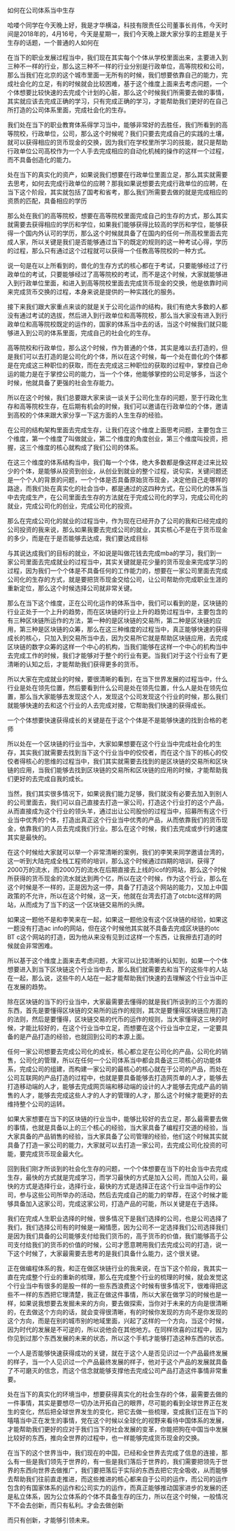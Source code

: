 如何在公司体系当中生存

哈喽个同学在今天晚上好，我是才华横溢，科技有限责任公司董事长肖伟，今天时间是2018年的，4月16号，今天是星期一，我们今天晚上跟大家分享的主题是关于生存的话题，一个普通的人如何在

在当下的职业发展过程当中，我们现在其实每个个体从学校里面出来，主要进入到三种不一样的行业，那么这三种不一样的行业分别是行政单位，高等院校和公司，那么当我们在北京的这个城市里面一无所有的时候，我们想要依靠自己的能力，完成社会化的立足，有的时候就会比较困难，基于这个维度上面来去考虑问题，一个个体想要比较快速的去完成个计划的心脏，那么这个时候我们所需要去做的事情，其实就应该去完成正确的学习，只有完成正确的学习，才能帮助我们更好的在自己所打造的公司体系里面，完成社会化的生存。

我们处在当下的职业教育体系得学习当中，能够非常好的去胜任，我们所看到的高等院校，行政单位，公司，那么这个时候呢？我们只要去完成自己的实践的土壤，就可以获得相应的货币现金的交换，因为我们在学校里所学习的技能，就只是帮助行政单位公司高校作为一个人手去完成相应的自动化机械的操作的这样一个过程，而不具备创造化的能力。

处在当下的真实化的资产，如果说我们想要在行政单位里面立足，那么其实就需要去思考，如何去完成行政单位的应聘？那我如果说想要去完成行政单位的应聘，在当下这个阶段，其实就包括了国考和省考，那么我们所需要去做的就是完成相应的资质的匹配，具备相应的学历

那么处在我们的高等院校，想要在高等院校里面完成自己的生存的方式，那么其实就需要去获得相应的学历和学位，如果我们能够获得比较高的学历和学位，能够获得一个国内外认可的学历，那么这个时候就具备了在国内的任何一所高校里面去完成人家，所以关键是我们是否能够通过当下的既定的规则的这一种考试心得，学历的过程，那么只有通过这个过程就可以获得一个任教高等院校的一种方式。

说一句是在以上所看到的，兽化的生存方式的核心都在于考试，只要能够经过了行政单位的考试，只要能够经过了高等院校的考试，而不是这个时候，大家就能够进入到行政单位里面，和进入到高等院校里面去完成货币现金的交换，他是依靠时间来完成货币交换的过程，本身来说是提供的一种实践化的服务。

接下来我们跟大家重点来谈的就是关于公司化运作的结构，我们有绝大多数的人都没有通过考试的选拔，然后进入到行政单位和高等院校，那么当大家没有进入到行政单位和高等院校既定的运作的，国家的体系当中去的话，当这个时候我们就只能够进入到公司的体系里面，完成自己的社会化的生存。

高等院校和行政单位，那么这个时候，作为普通的个体，其实是难以去打造的，但是我们可以去打造的是公司化的个体，所以在这个时候，每一个处在兽化的个体都是在完成这三种职位的获取，而在去完成这三种职位的获取的过程中，掌控自己命运的能力是在于掌控公司的能力，当一个个体，他能够掌控的公司足够多，当这个时候，他就具备了更强的社会生存能力。

所以在这个时候，我们总要跟大家来谈一谈关于公司化生存的问题，至于行政化生存和高等院校生存，在后期有机会的时候，我们可以邀请在行政单位的个体，邀请到高校的个体来跟大家分享一下这方面的人生生存的经验。

在公司的结构架构里面去完成生存，让我们在这个维度上面思考问题，主要包含三个维度，第一个维度了叫做就业，第二个维度的角度创业，第三个维度叫投资，把握，这三个维度的核心就构成了我们公司的体系。

在这三个维度的体系结构当中，我们每一个个体，绝大多数都是像这样走过来比较少的个体，是能够从投资到创业，从创业到就业的整个过程，说句实，关键问题还是一个个人的背景的问题，一个个体是否具备原始货币现金，决定他自己走哪样的路途，而我们处在真实化的社会当中，都是通过的这四种方式，在公司化的体系当中去完成生产，在公司里面去生存的方法就在于完成公司化的学习，完成公司化的就业，完成公司化的创业，完成公司化的投资。

那么在完成公司化的就业的过程当中，作为现在已经开办了公司的我和已经完成的公司投资的我来说，那么如果我要去完成公司的就业，其实核心不是在于货币现金的多少，而是在于是否能够去达成，我们要达成目标

与其说达成我们的目标的就业，不如说是叫做花钱去完成mba的学习，我们到一家公司里面去完成就业的过程当中，其实关键就是花少量的货币现金来完成学习的过程，因为我们一个个体是不具备任何的工作能力的，想要在一家公司里面去完成公司化的生存的方式，就是要把货币现金交给公司，让公司帮助你完成职业生涯的重新定位，那么这个时候选择公司就非常关键。

那么在当下这个维度，正在公司化运作的体系当中，我们可以看到的是，区块链的行业正处于一个上升的趋势，而在区块链的行业上升的趋势过程当中，主要包含的有三种区块链所运作的方法，第一种的是区块链的交易所，第二种是区块链的应用，第三种是区块链的众筹，那么在这三种维度的过程当中，真正能够快速的获得成长的核心，只加入到交易所当中去，因为交易所它就是帮助区块链应用，去完成区块链的数字众筹的这样一个中心的机构，当我们能够在这样一个中心的机构当中去完成工作的时候，我们才能够对于整个的行业有更。当我们对于这个行业有了更清晰的认知之后，才能帮助我们获得更多的货币。

所以大家在完成就业的时候，要很清晰的看到，在当下世界发展的过程当中，什么行业是处在领先位置，然后要看到什么公司是处在领先位置，什么人是处在领先位置，那么当大家能够去发现这个人，发现这个公司发现这个行业的时候，那么我们就能够快速的去和这个行业的人去完成对接，它帮助我们快速的获得成长。

一个个体想要快速获得成长的关键是在于这个个体是不是能够快速的找到合格的老师

所以处在一个区块链的行业当中，大家如果想要在这个行业当中完成社会化的生存，其实我们就需要去找到当下这个行业当中的佼佼者，而在这个当下的核心的佼佼者得核心的思维的过程当中，我们其实就需要去找到的是区块链的交易所和区块链的应用，当我们能够去找到区块链的交易所和区块链的应用的时候，才能帮助我们更好的去完成自我的成长。

当然，我们其实很多情况下，如果说我们能力足够，我们就没有必要去加入到别人的公司里面去，我们可以自己直接去打造一家公司，打造这个行业打的这个产品，从而直接成为这个行业的领头羊，通过出让公司股份的过程当中，招募所有这个行业当中优秀的个体，打造出真正这个行业当中优秀的产品，从而依靠我们的货币现金，依靠我们的人员去完成我们行业。那么在这个时候，我们去完成或步行的速度其实是最快的。

在这个时候给大家就可以举一个非常清晰的案例，我们的李笑来同学邀请台湾的，这一听到大陆完成全栈工程师的培训，那么这个时候通过四期的培训，获得了2000万的流水，而2000万的流水在后期直接去上线的icof的网站，那么这个时候所获得的货币现金的流水就达到两个亿，所以在这个时候，作为这个行业，那么在这个时候是不一样的，正是因为这一停，具备了打造这个网站的能力，又加上中国政策的不允许，所以在这个时候，这一天，他就在台湾去打造了otcbtc这样的网站，从而成为了当下的这一个区块链交易所的头牌。

如果这一题他不是和李笑来在一起，如果这一题他没有这个区块链的经验，如果这一题没有打造ac info的网站，但在这个时候他其实就不具备去完成区块链的otc BT c这个网站的打造，因为他从来没有见到过这样一个东西，让我擦去打造的时候就会非常困难。

所以基于这个维度上面来去考虑问题，大家可以比较清晰的认知到，如果一个个体想要进入到当下区块链这个行业当中去，那么我们就需要去和当下的这些牛的人站在一起，那么说，这些牛的人站在一起才能帮助我们快速的去理解这个行业当中正在发展的趋势。

除在区块链的当下的行业当中，大家最需要去懂得的就是我们所谈到的三个方面的东西，首先是要懂得区块链的交易所的运作的规则，其次是要懂得区块链应用打造的法则，然后是要懂得，区块链交易的代币的运作的规则，当大家懂得这三块的时候，才能比较好的，在这个行业当中立足，而想要在这个行业当中立足，一定要具备的是产品打造的经验，也就回到公司的本源上面。

任何一家公司想要去完成公司化的成长，核心都立足在公司化的产品，公司化的销售，公司化的管理，所以在任何一个公司体系当中都会具备这三项核心的功能体系，完成公司的组建，而构建一家公司的最核心的核心就在于公司的产品，而处在公司互联网的产品打造的过程中，也就是要具备能够去打造网页单的人才，能够去打造移动端的人才，能够去完成网页端和移动端的设计的人才能够去完成产品的销售的人才，能够去完成这些人才的人才的管理的人才，那么这个时候才能更好的去维持整个公司的运转。

如果大家想要在当下的区块链的行业当中，能够比较好的去立足，那么最需要去做的事情，也就是具备以上的三个核心的经验，当大家具备了编程打交道的经验，当大家具备的产品销售的经验，当大家具备了公司管理的经验，他们这个时候其实就具备了打造一家公司的能力，大家就可以去打造一家公司，去完成公司化投资的可能，要完成货币现金最大化。

回到我们刚才所谈到的社会化生存的问题，一个个体想要在当下的社会当中去完成生存，最快的方式就是完成学习，而学习最快的方式是加入公司，而加入公司，最快的方式是选择行业，选择行业，最快的方式是选择正在这个行业当中运作的公司，参与这些公司所举办的活动，然后去完成自己的能力的举荐，在这个时候才能够具备加入这家公司，完成这家公司，打造产品的可能，所以关键是在于选择。

我们在完成人生职业选择的时候，很多情况下是我们选择的公司，也是公司选择了我们，我们选择公司有的时候是一厢情愿，因为公司不一定选择我们公司选择我们是因为我们具备的公司能够支付给我们货币的，高于货币的价值，我们能够高于公司支付给我们的货币的价值的时候，公司才愿意聘用我们去完成公司的打造，说一下这个时候了，大家最需要去思考的是我们具备什么能力，这个很关键。

正在做编程体系的我，和正在做区块链行业的我来说，在当下这个阶段，我其实一直在完成整个行业的重新的梳理，那么在完成整个行业的梳理的时候，就会发觉这个行业当中有很多的是股一样的一些东西浪费这个时候有很多情况下，很难得把这些不一样的东西把它理清楚，我正在做这件事情，所以大家在做学习的时候也是一样，如果说我想要去发掘未来的方向，要去做探索，当你对于未来的方向是很清晰的，在去做这个方向的话，就会变得很清晰，有的时候你发现的方向不是你发现的这个方向，而是在别的城市别的地域里面，兴起了这样的一个方向，当这个时候，因为时代的发展是不可逆的，所以说他会在其他地方。在同样欣喜的过程中，因为你见到过那个东西发展的未来的状态，所以这个手机才能够打造这种东西的状态。

一个人是否能够快速获得成功的关键，就在于这个人是否见识过一个产品最终发展的样子，当一个人见识过一个产品最终发展的样子，他对于这个产品的发展就具备了不可磨灭的信念，而这个信念就能够支撑他去完成公司产品打造这件事情非常重要。

处在当下的真实化的环境当中，想要获得真实化的社会生存的个体，最需要去做的一件事情，其实是要想尽一切办法开拓自己的眼界，尽可能的看到全球世界正在发生的变化，然后把全球世界发生的变化，把它去做一些梳理，变成我们正在当下的嘻嘻当中正在发生的事情，党在这个时候以全球化的视野来看待中国体系的发展，才能帮助我们更好的应对于我们当下的社会发展的变革，你能把狗在中国当中发展比较好的东西，推向全世界的过程中，也一样能够完成货币现金的交换。

在当下的这个世界当中，我们现在的中国，已经和全世界去完成了信息的连接，那么有一些是我们领先于世界的，有一些是我们落后于世界的，我们需要把领先于世界的东西向世界去做推广，我们要把落后于实际的东西去把它完全吸收，从而能够去帮助我们往前直走推进，而这些推进的核心都来自于公司的运作，而公司的运作包含的有国家体系的运作和公司实力的运作，而真正能够推动国家进步的发展的还是私立体系，因为公立体系的个体不具备生存的压力，所以在这个时候，一般情况下不会去创新，而只有私利。才会去做创新

而只有创新，才能够引领未来。
